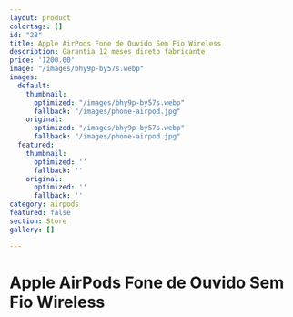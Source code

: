 ```yaml
---
layout: product
colortags: []
id: "28"
title: Apple AirPods Fone de Ouvido Sem Fio Wireless
description: Garantia 12 meses direto fabricante
price: '1200.00'
image: "/images/bhy9p-by57s.webp"
images:
  default:
    thumbnail:
      optimized: "/images/bhy9p-by57s.webp"
      fallback: "/images/phone-airpod.jpg"
    original:
      optimized: "/images/bhy9p-by57s.webp"
      fallback: "/images/phone-airpod.jpg"
  featured:
    thumbnail:
      optimized: ''
      fallback: ''
    original:
      optimized: ''
      fallback: ''
category: airpods
featured: false
section: Store
gallery: []

---
```

# Apple AirPods Fone de Ouvido Sem Fio Wireless